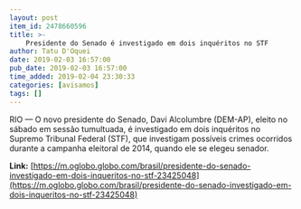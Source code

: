 ```yaml
---
layout: post
item_id: 2478660596
title: >-
    Presidente do Senado é investigado em dois inquéritos no STF
author: Tatu D'Oquei
date: 2019-02-03 16:57:00
pub_date: 2019-02-03 16:57:00
time_added: 2019-02-04 23:30:33
categories: [avisamos]
tags: []
---
```


RIO — O novo presidente do Senado, Davi Alcolumbre (DEM-AP), eleito no sábado em sessão tumultuada, é investigado em dois inquéritos no Supremo Tribunal Federal (STF), que investigam possíveis crimes ocorridos durante a campanha eleitoral de 2014, quando ele se elegeu senador.

**Link:** [https://m.oglobo.globo.com/brasil/presidente-do-senado-investigado-em-dois-inqueritos-no-stf-23425048](https://m.oglobo.globo.com/brasil/presidente-do-senado-investigado-em-dois-inqueritos-no-stf-23425048)

